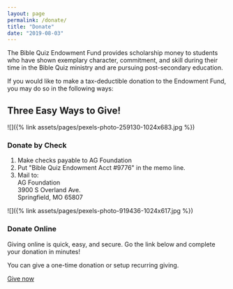 ```yaml
---
layout: page
permalink: /donate/
title: "Donate"
date: "2019-08-03"
---
```


The Bible Quiz Endowment Fund provides scholarship money to students who have shown exemplary character, commitment, and skill during their time in the Bible Quiz ministry and are pursuing post-secondary education.

If you would like to make a tax-deductible donation to the Endowment Fund, you may do so in the following ways:

## Three Easy Ways to Give!

![]({% link assets/pages/pexels-photo-259130-1024x683.jpg %})

### Donate by Check

1. Make checks payable to AG Foundation
2. Put "Bible Quiz Endowment Acct #9776" in the memo line.
3. Mail to:  
    AG Foundation  
    3900 S Overland Ave.  
    Springfield, MO 65807

![]({% link assets/pages/pexels-photo-919436-1024x617.jpg %})

### Donate Online

Giving online is quick, easy, and secure. Go the link below and complete your donation in minutes!

You can give a one-time donation or setup recurring giving.

[Give now](https://giving.ag.org/Give/Details/042001?MinistryName=Bible%20Quiz&Page=1)
